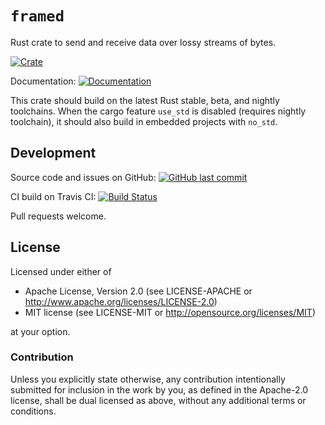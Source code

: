 # `framed`

Rust crate to send and receive data over lossy streams of bytes.

[![Crate](https://img.shields.io/crates/v/framed.svg)](https://crates.io/crates/framed)

Documentation:
[![Documentation](https://docs.rs/framed/badge.svg)](https://docs.rs/framed)

This crate should build on the latest Rust stable, beta, and nightly
toolchains.  When the cargo feature `use_std` is disabled (requires
nightly toolchain), it should also build in embedded projects with
`no_std`.

## Development

Source code and issues on GitHub:
[![GitHub last commit](https://img.shields.io/github/last-commit/fluffysquirrels/framed-rs.svg)][github]

   [github]: https://github.com/fluffysquirrels/framed-rs

CI build on Travis CI: [![Build Status](https://travis-ci.org/fluffysquirrels/framed-rs.svg)](https://travis-ci.org/fluffysquirrels/framed-rs)

Pull requests welcome.

## License

Licensed under either of

- Apache License, Version 2.0 (see LICENSE-APACHE or
  <http://www.apache.org/licenses/LICENSE-2.0>)
- MIT license (see LICENSE-MIT or <http://opensource.org/licenses/MIT>)

at your option.

### Contribution

Unless you explicitly state otherwise, any contribution intentionally
submitted for inclusion in the work by you, as defined in the
Apache-2.0 license, shall be dual licensed as above, without any
additional terms or conditions.
